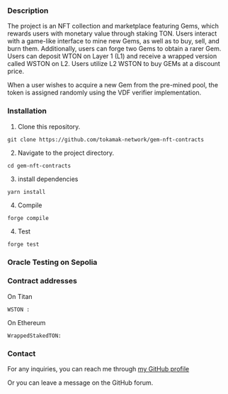 ### Description

The project is an NFT collection and marketplace featuring Gems, which rewards users with monetary value through staking TON. Users interact with a game-like interface to mine new Gems, as well as to buy, sell, and burn them. Additionally, users can forge two Gems to obtain a rarer Gem. Users can deposit WTON on Layer 1 (L1) and receive a wrapped version called WSTON on L2. Users utilize L2 WSTON to buy GEMs at a discount price.

When a user wishes to acquire a new Gem from the pre-mined pool, the token is assigned randomly using the VDF verifier implementation.

### Installation

1.  Clone this repository.
```
git clone https://github.com/tokamak-network/gem-nft-contracts
```

2. Navigate to the project directory.
```
cd gem-nft-contracts
```

3. install dependencies
```
yarn install
```

4. Compile 
```
forge compile
```

4. Test
```
forge test
```

### Oracle Testing on Sepolia



### Contract addresses

On Titan
```
WSTON : 
```

On Ethereum
```
WrappedStakedTON: 
```


### Contact

For any inquiries, you can reach me through [my GitHub profile](https://github.com/mehdi-defiesta)

Or you can leave a message on the GitHub forum. 